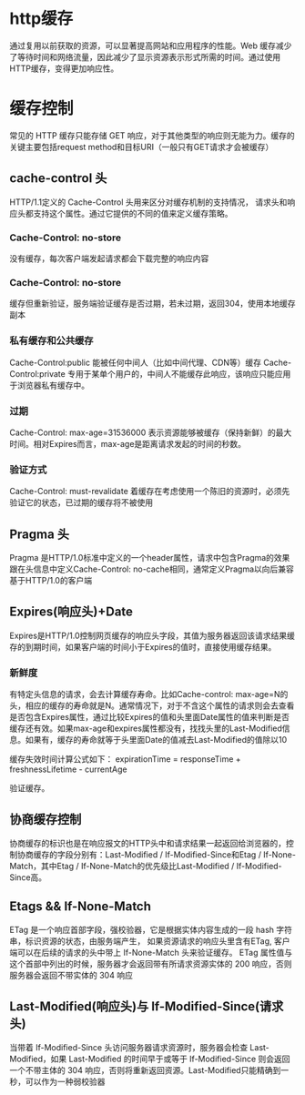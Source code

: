 # http缓存
通过复用以前获取的资源，可以显著提高网站和应用程序的性能。Web 缓存减少了等待时间和网络流量，因此减少了显示资源表示形式所需的时间。通过使用 HTTP缓存，变得更加响应性。

# 缓存控制

常见的 HTTP 缓存只能存储 GET 响应，对于其他类型的响应则无能为力。缓存的关键主要包括request method和目标URI（一般只有GET请求才会被缓存）

## cache-control 头
HTTP/1.1定义的 Cache-Control 头用来区分对缓存机制的支持情况， 请求头和响应头都支持这个属性。通过它提供的不同的值来定义缓存策略。
### Cache-Control: no-store
没有缓存，每次客户端发起请求都会下载完整的响应内容

### Cache-Control: no-store
缓存但重新验证，服务端验证缓存是否过期，若未过期，返回304，使用本地缓存副本

### 私有缓存和公共缓存
Cache-Control:public 能被任何中间人（比如中间代理、CDN等）缓存
Cache-Control:private 专用于某单个用户的，中间人不能缓存此响应，该响应只能应用于浏览器私有缓存中。

### 过期
Cache-Control: max-age=31536000 表示资源能够被缓存（保持新鲜）的最大时间。相对Expires而言，max-age是距离请求发起的时间的秒数。

### 验证方式
Cache-Control: must-revalidate 着缓存在考虑使用一个陈旧的资源时，必须先验证它的状态，已过期的缓存将不被使用


## Pragma 头
Pragma 是HTTP/1.0标准中定义的一个header属性，请求中包含Pragma的效果跟在头信息中定义Cache-Control: no-cache相同，通常定义Pragma以向后兼容基于HTTP/1.0的客户端

## Expires(响应头)+Date
Expires是HTTP/1.0控制网页缓存的响应头字段，其值为服务器返回该请求结果缓存的到期时间，如果客户端的时间小于Expires的值时，直接使用缓存结果。

### 新鲜度

有特定头信息的请求，会去计算缓存寿命。比如Cache-control: max-age=N的头，相应的缓存的寿命就是N。通常情况下，对于不含这个属性的请求则会去查看是否包含Expires属性，通过比较Expires的值和头里面Date属性的值来判断是否缓存还有效。如果max-age和expires属性都没有，找找头里的Last-Modified信息。如果有，缓存的寿命就等于头里面Date的值减去Last-Modified的值除以10

缓存失效时间计算公式如下：
expirationTime = responseTime + freshnessLifetime - currentAge

验证缓存。


## 协商缓存控制
协商缓存的标识也是在响应报文的HTTP头中和请求结果一起返回给浏览器的，控制协商缓存的字段分别有：Last-Modified / If-Modified-Since和Etag / If-None-Match，其中Etag / If-None-Match的优先级比Last-Modified / If-Modified-Since高。

## Etags && If-None-Match
ETag 是一个响应首部字段，强校验器，它是根据实体内容生成的一段 hash 字符串，标识资源的状态，由服务端产生，
如果资源请求的响应头里含有ETag, 客户端可以在后续的请求的头中带上 If-None-Match 头来验证缓存。 ETag 属性值与这个首部中列出的时候，服务器才会返回带有所请求资源实体的 200 响应，否则服务器会返回不带实体的 304 响应

## Last-Modified(响应头)与 If-Modified-Since(请求头)
当带着 If-Modified-Since 头访问服务器请求资源时，服务器会检查 Last-Modified，如果 Last-Modified 的时间早于或等于 If-Modified-Since 则会返回一个不带主体的 304 响应，否则将重新返回资源。Last-Modified只能精确到一秒，可以作为一种弱校验器
